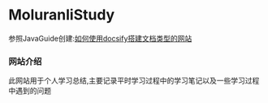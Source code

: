 # 	MoluranliStudy

参照JavaGuide创建:[如何使用docsify搭建文档类型的网站](https://mp.weixin.qq.com/s/TPXHaTdfTYKrcpm77gPHyA)





### 网站介绍

此网站用于个人学习总结,主要记录平时学习过程中的学习笔记以及一些学习过程中遇到的问题

